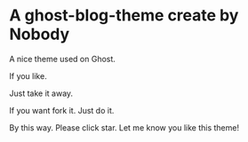 # A ghost-blog-theme create by Nobody

A nice theme used on Ghost.

If you like.

Just take it away.

If you want fork it. Just do it.

By this way. Please click star. Let me know you like this theme!
